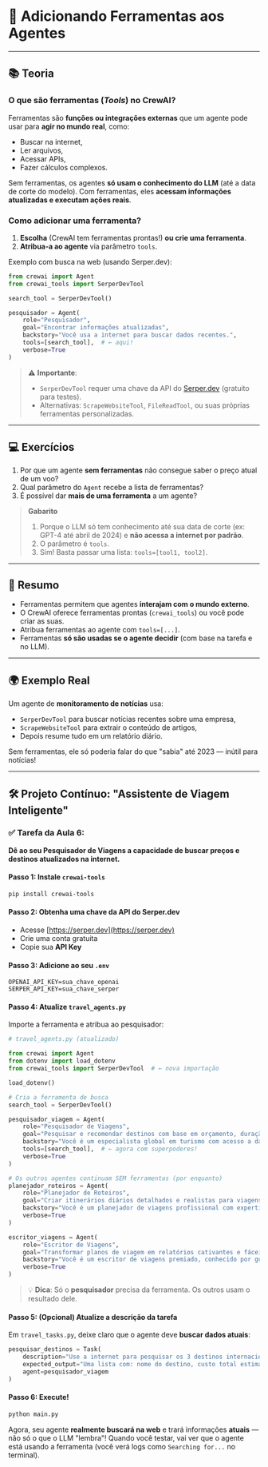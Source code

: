 # 🧠 **Adicionando Ferramentas aos Agentes**

---
## 📚 **Teoria**

### O que são **ferramentas** (*Tools*) no CrewAI?
Ferramentas são **funções ou integrações externas** que um agente pode usar para **agir no mundo real**, como:
- Buscar na internet,
- Ler arquivos,
- Acessar APIs,
- Fazer cálculos complexos.

Sem ferramentas, os agentes **só usam o conhecimento do LLM** (até a data de corte do modelo). Com ferramentas, eles **acessam informações atualizadas e executam ações reais**.

### Como adicionar uma ferramenta?
1. **Escolha** (CrewAI tem ferramentas prontas!) **ou crie uma ferramenta**.
2. **Atribua-a ao agente** via parâmetro `tools`.

Exemplo com busca na web (usando Serper.dev):

```python
from crewai import Agent
from crewai_tools import SerperDevTool

search_tool = SerperDevTool()

pesquisador = Agent(
    role="Pesquisador",
    goal="Encontrar informações atualizadas",
    backstory="Você usa a internet para buscar dados recentes.",
    tools=[search_tool],  # ← aqui!
    verbose=True
)
```

> ⚠️ **Importante**:  
> - `SerperDevTool` requer uma chave da API do [Serper.dev](https://serper.dev) (gratuito para testes).  
> - Alternativas: `ScrapeWebsiteTool`, `FileReadTool`, ou suas próprias ferramentas personalizadas.

---

## 💻 **Exercícios**

1. Por que um agente **sem ferramentas** não consegue saber o preço atual de um voo?  
2. Qual parâmetro do `Agent` recebe a lista de ferramentas?  
3. É possível dar **mais de uma ferramenta** a um agente?

> **Gabarito**  
> 1. Porque o LLM só tem conhecimento até sua data de corte (ex: GPT-4 até abril de 2024) e **não acessa a internet por padrão**.  
> 2. O parâmetro é `tools`.  
> 3. Sim! Basta passar uma lista: `tools=[tool1, tool2]`.

---

## 📌 **Resumo**

- Ferramentas permitem que agentes **interajam com o mundo externo**.
- O CrewAI oferece ferramentas prontas (`crewai_tools`) ou você pode criar as suas.
- Atribua ferramentas ao agente com `tools=[...]`.
- Ferramentas **só são usadas se o agente decidir** (com base na tarefa e no LLM).

---

## 🌍 **Exemplo Real**

Um agente de **monitoramento de notícias** usa:
- `SerperDevTool` para buscar notícias recentes sobre uma empresa,
- `ScrapeWebsiteTool` para extrair o conteúdo de artigos,
- Depois resume tudo em um relatório diário.

Sem ferramentas, ele só poderia falar do que "sabia" até 2023 — inútil para notícias!

---

## 🛠️ **Projeto Contínuo: "Assistente de Viagem Inteligente"**

### ✅ Tarefa da Aula 6:
**Dê ao seu Pesquisador de Viagens a capacidade de buscar preços e destinos atualizados na internet.**

#### Passo 1: Instale `crewai-tools`
```bash
pip install crewai-tools
```

#### Passo 2: Obtenha uma chave da API do Serper.dev
- Acesse [https://serper.dev](https://serper.dev)
- Crie uma conta gratuita
- Copie sua **API Key**

#### Passo 3: Adicione ao seu `.env`
```env
OPENAI_API_KEY=sua_chave_openai
SERPER_API_KEY=sua_chave_serper
```

#### Passo 4: Atualize `travel_agents.py`
Importe a ferramenta e atribua ao pesquisador:

```python
# travel_agents.py (atualizado)

from crewai import Agent
from dotenv import load_dotenv
from crewai_tools import SerperDevTool  # ← nova importação

load_dotenv()

# Cria a ferramenta de busca
search_tool = SerperDevTool()

pesquisador_viagem = Agent(
    role="Pesquisador de Viagens",
    goal="Pesquisar e recomendar destinos com base em orçamento, duração e interesses do usuário",
    backstory="Você é um especialista global em turismo com acesso a dados em tempo real sobre voos, hotéis e atrações.",
    tools=[search_tool],  # ← agora com superpoderes!
    verbose=True
)

# Os outros agentes continuam SEM ferramentas (por enquanto)
planejador_roteiros = Agent(
    role="Planejador de Roteiros",
    goal="Criar itinerários diários detalhados e realistas para viagens",
    backstory="Você é um planejador de viagens profissional com expertise em logística, horários e experiências locais autênticas.",
    verbose=True
)

escritor_viagens = Agent(
    role="Escritor de Viagens",
    goal="Transformar planos de viagem em relatórios cativantes e fáceis de seguir",
    backstory="Você é um escritor de viagens premiado, conhecido por guiar leitores com clareza, entusiasmo e dicas práticas.",
    verbose=True
)
```

> 💡 **Dica**: Só o **pesquisador** precisa da ferramenta. Os outros usam o resultado dele.

#### Passo 5: (Opcional) Atualize a descrição da tarefa
Em `travel_tasks.py`, deixe claro que o agente deve **buscar dados atuais**:

```python
pesquisar_destinos = Task(
    description="Use a internet para pesquisar os 3 destinos internacionais MAIS RECOMENDADOS em 2025 para uma viagem de 7 dias com orçamento de até US$2000, incluindo voos e hospedagem.",
    expected_output="Uma lista com: nome do destino, custo total estimado (voos + hotel), melhores meses para visitar e 3 atrações imperdíveis.",
    agent=pesquisador_viagem
)
```

#### Passo 6: Execute!
```bash
python main.py
```

Agora, seu agente **realmente buscará na web** e trará informações **atuais** — não só o que o LLM "lembra"!
Quando você testar, vai ver que o agente está usando a ferramenta (você verá logs como `Searching for...` no terminal).
